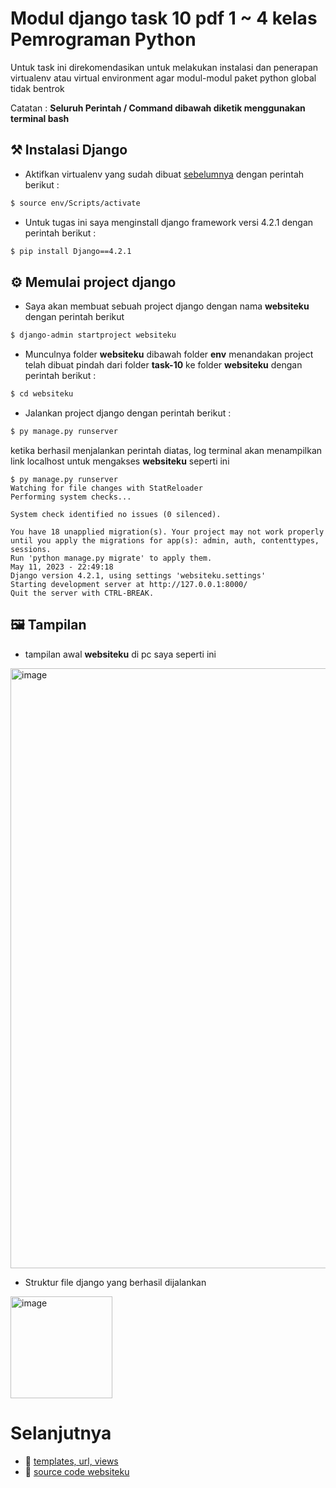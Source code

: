 # Modul django task 10 pdf 1 ~ 4 kelas Pemrograman Python
Untuk task ini direkomendasikan untuk melakukan instalasi dan penerapan virtualenv atau virtual environment agar modul-modul paket python global tidak bentrok

Catatan : **Seluruh Perintah / Command dibawah diketik menggunakan terminal bash**

## ⚒️ Instalasi Django
- Aktifkan virtualenv yang sudah dibuat [sebelumnya](https://github.com/CheesePancake/KuliahPython/blob/main/task-10/readme.md) dengan perintah berikut :
```bash
$ source env/Scripts/activate
```
- Untuk tugas ini saya menginstall django framework versi 4.2.1 dengan perintah berikut :
```bash
$ pip install Django==4.2.1
```
## ⚙️ Memulai project django
- Saya akan membuat sebuah project django dengan nama **websiteku** dengan perintah berikut
```bash
$ django-admin startproject websiteku
```
- Munculnya folder **websiteku** dibawah folder **env** menandakan project telah dibuat
pindah dari folder **task-10** ke folder **websiteku** dengan perintah berikut :
```bash
$ cd websiteku
```
- Jalankan project django dengan perintah berikut :
```bash 
$ py manage.py runserver
```
ketika berhasil menjalankan perintah diatas, log terminal akan menampilkan link localhost untuk mengakses **websiteku** seperti ini
```
$ py manage.py runserver
Watching for file changes with StatReloader
Performing system checks...

System check identified no issues (0 silenced).

You have 18 unapplied migration(s). Your project may not work properly until you apply the migrations for app(s): admin, auth, contenttypes, sessions.
Run 'python manage.py migrate' to apply them.
May 11, 2023 - 22:49:18
Django version 4.2.1, using settings 'websiteku.settings'
Starting development server at http://127.0.0.1:8000/
Quit the server with CTRL-BREAK.
```
## 🖼️ Tampilan
 - tampilan awal **websiteku** di pc saya seperti ini 
<img width="960" alt="image" src="https://github.com/CheesePancake/KuliahPython/assets/92983457/1014a0ee-3c91-4311-96fc-eb3e0c6f2653">

- Struktur file django yang berhasil dijalankan
<img width="163" alt="image" src="https://github.com/CheesePancake/KuliahPython/assets/92983457/b1a23540-0c5b-480b-bbc1-ebb55f0d50c1">

# Selanjutnya
- 💼 [templates, url, views](link)
- 📁 [source code websiteku](link)

